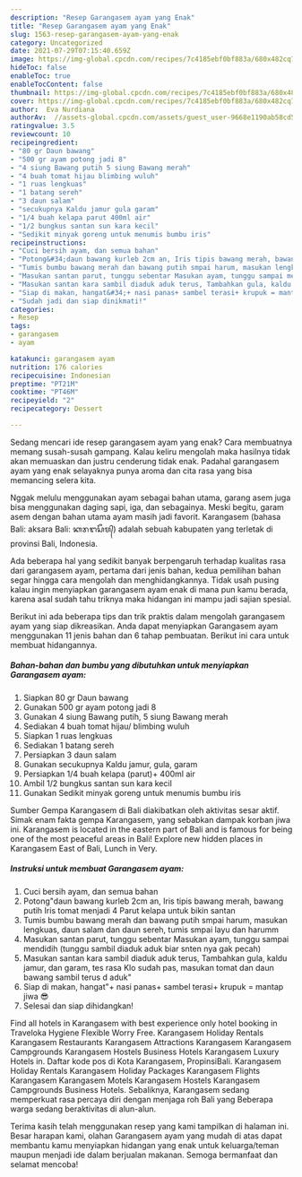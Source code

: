 ```yaml
---
description: "Resep Garangasem ayam yang Enak"
title: "Resep Garangasem ayam yang Enak"
slug: 1563-resep-garangasem-ayam-yang-enak
category: Uncategorized
date: 2021-07-29T07:15:40.659Z
image: https://img-global.cpcdn.com/recipes/7c4185ebf0bf883a/680x482cq70/garangasem-ayam-foto-resep-utama.jpg
hideToc: false
enableToc: true
enableTocContent: false
thumbnail: https://img-global.cpcdn.com/recipes/7c4185ebf0bf883a/680x482cq70/garangasem-ayam-foto-resep-utama.jpg
cover: https://img-global.cpcdn.com/recipes/7c4185ebf0bf883a/680x482cq70/garangasem-ayam-foto-resep-utama.jpg
author:  Eva Nurdiana
authorAv:  //assets-global.cpcdn.com/assets/guest_user-9668e1190ab58cd58d666d5934e79c79da2e02f4421a6ed9abc4b163da97d6e7.png
ratingvalue: 3.5
reviewcount: 10
recipeingredient:
- "80 gr Daun bawang"
- "500 gr ayam potong jadi 8"
- "4 siung Bawang putih 5 siung Bawang merah"
- "4 buah tomat hijau blimbing wuluh"
- "1 ruas lengkuas"
- "1 batang sereh"
- "3 daun salam"
- "secukupnya Kaldu jamur gula garam"
- "1/4 buah kelapa parut 400ml air"
- "1/2 bungkus santan sun kara kecil"
- "Sedikit minyak goreng untuk menumis bumbu iris"
recipeinstructions:
- "Cuci bersih ayam, dan semua bahan"
- "Potong&#34;daun bawang kurleb 2cm an, Iris tipis bawang merah, bawang putih Iris tomat menjadi 4 Parut kelapa untuk bikin santan"
- "Tumis bumbu bawang merah dan bawang putih smpai harum, masukan lengkuas, daun salam dan daun sereh, tumis smpai layu dan harumm"
- "Masukan santan parut, tunggu sebentar Masukan ayam, tunggu sampai mendidih (tunggu sambil diaduk aduk biar snten nya gak pecah)"
- "Masukan santan kara sambil diaduk aduk terus, Tambahkan gula, kaldu jamur, dan garam, tes rasa Klo sudah pas, masukan tomat dan daun bawang sambil terus d aduk&#34;"
- "Siap di makan, hangat&#34;+ nasi panas+ sambel terasi+ krupuk = mantap jiwa 😎"
- "Sudah jadi dan siap dinikmati!"
categories:
- Resep
tags:
- garangasem
- ayam

katakunci: garangasem ayam 
nutrition: 176 calories
recipecuisine: Indonesian
preptime: "PT21M"
cooktime: "PT46M"
recipeyield: "2"
recipecategory: Dessert

---
```



Sedang mencari ide resep garangasem ayam yang enak? Cara membuatnya memang susah-susah gampang. Kalau keliru mengolah maka hasilnya tidak akan memuaskan dan justru cenderung tidak enak. Padahal garangasem ayam yang enak selayaknya punya aroma dan cita rasa yang bisa memancing selera kita.


Nggak melulu menggunakan ayam sebagai bahan utama, garang asem juga bisa menggunakan daging sapi, iga, dan sebagainya. Meski begitu, garam asem dengan bahan utama ayam masih jadi favorit. Karangasem (bahasa Bali: aksara Bali: ᬓᬭᬗᬲᭂᬫ᭄) adalah sebuah kabupaten yang terletak di provinsi Bali, Indonesia.

Ada beberapa hal yang sedikit banyak berpengaruh terhadap kualitas rasa dari garangasem ayam, pertama dari jenis bahan, kedua pemilihan bahan segar hingga cara mengolah dan menghidangkannya. Tidak usah pusing kalau ingin menyiapkan garangasem ayam enak di mana pun kamu berada, karena asal sudah tahu triknya maka hidangan ini mampu jadi sajian spesial.


Berikut ini ada beberapa tips dan trik praktis dalam mengolah garangasem ayam yang siap dikreasikan. Anda dapat menyiapkan Garangasem ayam menggunakan 11 jenis bahan dan 6 tahap pembuatan. Berikut ini cara untuk membuat hidangannya.

<!--inarticleads1-->

##### Bahan-bahan dan bumbu yang dibutuhkan untuk menyiapkan Garangasem ayam:

1. Siapkan 80 gr Daun bawang
1. Gunakan 500 gr ayam potong jadi 8
1. Gunakan 4 siung Bawang putih, 5 siung Bawang merah
1. Sediakan 4 buah tomat hijau/ blimbing wuluh
1. Siapkan 1 ruas lengkuas
1. Sediakan 1 batang sereh
1. Persiapkan 3 daun salam
1. Gunakan secukupnya Kaldu jamur, gula, garam
1. Persiapkan 1/4 buah kelapa (parut)+ 400ml air
1. Ambil 1/2 bungkus santan sun kara kecil
1. Gunakan Sedikit minyak goreng untuk menumis bumbu iris


Sumber Gempa Karangasem di Bali diakibatkan oleh aktivitas sesar aktif. Simak enam fakta gempa Karangasem, yang sebabkan dampak korban jiwa ini. Karangasem is located in the eastern part of Bali and is famous for being one of the most peaceful areas in Bali! Explore new hidden places in Karangasem East of Bali, Lunch in Very. 

<!--inarticleads2-->

##### Instruksi untuk membuat Garangasem ayam:

1. Cuci bersih ayam, dan semua bahan
1. Potong&#34;daun bawang kurleb 2cm an, Iris tipis bawang merah, bawang putih Iris tomat menjadi 4 Parut kelapa untuk bikin santan
1. Tumis bumbu bawang merah dan bawang putih smpai harum, masukan lengkuas, daun salam dan daun sereh, tumis smpai layu dan harumm
1. Masukan santan parut, tunggu sebentar Masukan ayam, tunggu sampai mendidih (tunggu sambil diaduk aduk biar snten nya gak pecah)
1. Masukan santan kara sambil diaduk aduk terus, Tambahkan gula, kaldu jamur, dan garam, tes rasa Klo sudah pas, masukan tomat dan daun bawang sambil terus d aduk&#34;
1. Siap di makan, hangat&#34;+ nasi panas+ sambel terasi+ krupuk = mantap jiwa 😎
1. Selesai dan siap dihidangkan!

Find all hotels in Karangasem with best experience only hotel booking in Traveloka Hygiene Flexible Worry Free. Karangasem Holiday Rentals Karangasem Restaurants Karangasem Attractions Karangasem Karangasem Campgrounds Karangasem Hostels Business Hotels Karangasem Luxury Hotels in. Daftar kode pos di Kota Karangasem, PropinsiBali. Karangasem Holiday Rentals Karangasem Holiday Packages Karangasem Flights Karangasem Karangasem Motels Karangasem Hostels Karangasem Campgrounds Business Hotels. Sebaliknya, Karangasem sedang memperkuat rasa percaya diri dengan menjaga roh Bali yang Beberapa warga sedang beraktivitas di alun-alun. 

Terima kasih telah menggunakan resep yang kami tampilkan di halaman ini. Besar harapan kami, olahan Garangasem ayam yang mudah di atas dapat membantu kamu menyiapkan hidangan yang enak untuk keluarga/teman maupun menjadi ide dalam berjualan makanan. Semoga bermanfaat dan selamat mencoba!

